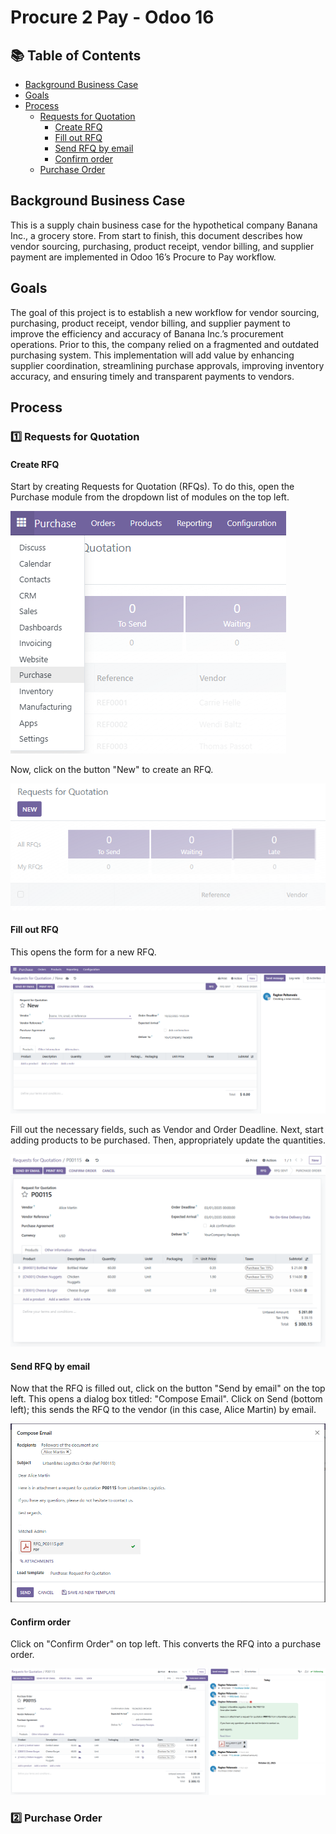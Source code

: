 # Procure 2 Pay - Odoo 16

## 📚 Table of Contents

- [Background Business Case](#background-business-case)
- [Goals](#goals)
- [Process](#process)
  - [Requests for Quotation](#1️⃣-Requests-for-Quotation)
    - [Create RFQ](#Create-RFQ)
    - [Fill out RFQ](#Fill-out-RFQ)
    - [Send RFQ by email](#Send-RFQ-by-email)
    - [Confirm order](#Confirm-order)
  - [Purchase Order](#2️⃣-Purchase-Order)

## Background Business Case

This is a supply chain business case for the hypothetical company Banana Inc., a grocery store. From start to finish, this document describes how vendor sourcing, purchasing, product receipt, vendor billing, and supplier payment are implemented in Odoo 16’s Procure to Pay workflow.

## Goals

The goal of this project is to establish a new workflow for vendor sourcing, purchasing, product receipt, vendor billing, and supplier payment to improve the efficiency and accuracy of Banana Inc.’s procurement operations. Prior to this, the company relied on a fragmented and outdated purchasing system. This implementation will add value by enhancing supplier coordination, streamlining purchase approvals, improving inventory accuracy, and ensuring timely and transparent payments to vendors.

## Process

### 1️⃣ Requests for Quotation


#### Create RFQ

Start by creating Requests for Quotation (RFQs).
To do this, open the Purchase module from the dropdown list of modules on the top left.

![Purchase module](./Screenshots/Purchase_module.png)

Now, click on the button "New" to create an RFQ.

![Requests for Quotation](./Screenshots/Requests_for_Quotation.png)

#### Fill out RFQ

This opens the form for a new RFQ.

![New RFQ form](./Screenshots/New_RFQ_form.png)

Fill out the necessary fields, such as Vendor and Order Deadline. Next, start adding products to be purchased. Then, appropriately update the quantities.

![FilledOutRFQ](./Screenshots/FilledOutRFQ.png)

#### Send RFQ by email

Now that the RFQ is filled out, click on the button "Send by email" on the top left. This opens a dialog box titled: "Compose Email". Click on Send (bottom left); this sends the RFQ to the vendor (in this case, Alice Martin) by email.

![ComposeEmail](./Screenshots/ComposeEmail.png)

#### Confirm order

Click on "Confirm Order" on top left. This converts the RFQ into a purchase order.

![RFQtoPurchaseOrder](Screenshots/RFQtoPurchaseOrder.png)

### 2️⃣ Purchase Order
